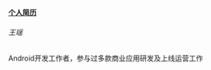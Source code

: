 [**个人简历**](http://htmlpreview.github.com/?https://github.com/wang-yao/resume/blob/master/resume.html)<br />

###### 王瑶<br />

Android开发工作者，参与过多款商业应用研发及上线运营工作<br />
